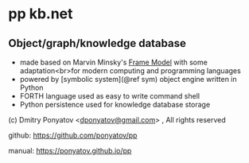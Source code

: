 # pp kb.net
## Object/graph/knowledge database
* made based on Marvin Minsky's
[Frame Model](https://en.wikipedia.org/wiki/Frame_(artificial_intelligence))
with some adaptation<br>for modern computing and programming languages
* powered by [symbolic system](@ref sym) object engine written in Python
* FORTH language used as easy to write command shell
* Python persistence used for knowledge database storage 

(c) Dmitry Ponyatov <<dponyatov@gmail.com>> , All rights reserved

github: https://github.com/ponyatov/pp

manual: https://ponyatov.github.io/pp

